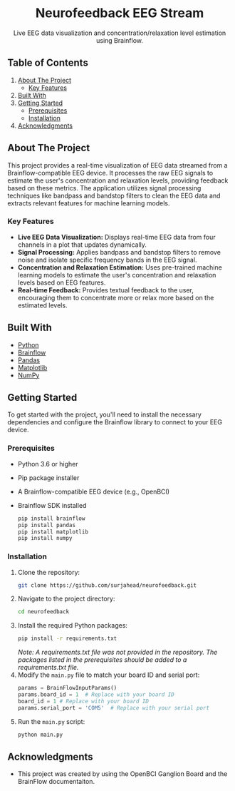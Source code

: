 <div align="center">
<h1 align="center">Neurofeedback EEG Stream</h1>

  <p align="center">
    Live EEG data visualization and concentration/relaxation level estimation using Brainflow.
  </p>
</div>

## Table of Contents

  <ol>
    <li>
      <a href="#about-the-project">About The Project</a>
      <ul>
        <li><a href="#key-features">Key Features</a></li>
      </ul>
    </li>
    <li><a href="#built-with">Built With</a></li>
    <li><a href="#getting-started">Getting Started</a>
      <ul>
        <li><a href="#prerequisites">Prerequisites</a></li>
        <li><a href="#installation">Installation</a></li>
      </ul>
    </li>
    <li><a href="#acknowledgments">Acknowledgments</a></li>
  </ol>

## About The Project

This project provides a real-time visualization of EEG data streamed from a Brainflow-compatible EEG device. It processes the raw EEG signals to estimate the user's concentration and relaxation levels, providing feedback based on these metrics. The application utilizes signal processing techniques like bandpass and bandstop filters to clean the EEG data and extracts relevant features for machine learning models.

### Key Features

- **Live EEG Data Visualization:** Displays real-time EEG data from four channels in a plot that updates dynamically.
- **Signal Processing:** Applies bandpass and bandstop filters to remove noise and isolate specific frequency bands in the EEG signal.
- **Concentration and Relaxation Estimation:** Uses pre-trained machine learning models to estimate the user's concentration and relaxation levels based on EEG features.
- **Real-time Feedback:** Provides textual feedback to the user, encouraging them to concentrate more or relax more based on the estimated levels.

## Built With

- [Python](https://www.python.org/)
- [Brainflow](https://brainflow.readthedocs.io/en/stable/)
- [Pandas](https://pandas.pydata.org/)
- [Matplotlib](https://matplotlib.org/)
- [NumPy](https://numpy.org/)

## Getting Started

To get started with the project, you'll need to install the necessary dependencies and configure the Brainflow library to connect to your EEG device.

### Prerequisites

- Python 3.6 or higher
- Pip package installer
- A Brainflow-compatible EEG device (e.g., OpenBCI)
- Brainflow SDK installed

  ```sh
  pip install brainflow
  pip install pandas
  pip install matplotlib
  pip install numpy
  ```

### Installation

1. Clone the repository:
   ```sh
   git clone https://github.com/surjahead/neurofeedback.git
   ```
2. Navigate to the project directory:
   ```sh
   cd neurofeedback
   ```
3. Install the required Python packages:
   ```sh
   pip install -r requirements.txt
   ```
   *Note: A requirements.txt file was not provided in the repository.  The packages listed in the prerequisites should be added to a requirements.txt file.*
4.  Modify the `main.py` file to match your board ID and serial port:
    ```python
    params = BrainFlowInputParams()
    params.board_id = 1  # Replace with your board ID
    board_id = 1 # Replace with your board ID
    params.serial_port = 'COM5'  # Replace with your serial port
    ```
5. Run the `main.py` script:
   ```sh
   python main.py
   ```

## Acknowledgments

- This project was created by using the OpenBCI Ganglion Board and the BrainFlow documentaiton.
